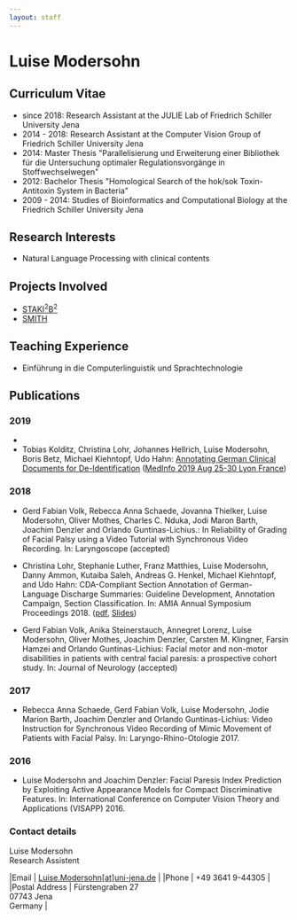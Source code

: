 ```yaml
---
layout: staff
---
```


# Luise Modersohn

## Curriculum Vitae
* since 2018: Research Assistant at the JULIE Lab of Friedrich Schiller University Jena
* 2014 - 2018: Research Assistant at the Computer Vision Group of Friedrich Schiller University Jena
* 2014: Master Thesis "Parallelisierung und Erweiterung einer Bibliothek für die Untersuchung optimaler Regulationsvorgänge in Stoffwechselwegen"
* 2012: Bachelor Thesis "Homological Search of the hok/sok Toxin-Antitoxin System in Bacteria"
* 2009 - 2014: Studies of Bioinformatics and Computational Biology at the Friedrich Schiller University Jena


## Research Interests

* Natural Language Processing with clinical contents

## Projects Involved
* [STAKI<sup>2</sup>B<sup>2</sup>](http://gepris.dfg.de/gepris/projekt/315098900)
* [SMITH](http://www.smith.care/)

## Teaching Experience
* Einführung in die Computerlinguistik und Sprachtechnologie

## Publications

### 2019
* 
* Tobias Kolditz, Christina Lohr, Johannes Hellrich, Luise Modersohn, Boris Betz, Michael Kiehntopf, Udo Hahn: [Annotating German Clinical Documents for De-Identification](http://ebooks.iospress.nl/volumearticle/51977) ([MedInfo 2019 Aug 25-30 Lyon France](https://medinfo-lyon.org/))

### 2018
* Gerd Fabian Volk, Rebecca Anna Schaede, Jovanna Thielker, Luise Modersohn, Oliver Mothes, Charles C. Nduka, Jodi Maron Barth, Joachim Denzler and Orlando Guntinas-Lichius.: In Reliability of Grading of Facial Palsy using a Video Tutorial with Synchronous Video Recording. In: Laryngoscope (accepted)

* Christina Lohr, Stephanie Luther, Franz Matthies, Luise Modersohn, Danny Ammon, Kutaiba Saleh, Andreas G. Henkel, Michael Kiehntopf, and Udo Hahn: CDA-Compliant Section Annotation of German-Language Discharge Summaries: Guideline Development, Annotation Campaign, Section Classification. In: AMIA Annual Symposium Proceedings 2018. ([pdf](/downloads/publications/papers/lohr-2018-amia-sections.pdf), [Slides](/downloads/publications/slides/lohr-2018-amia-sections-slides.pdf))

* Gerd Fabian Volk, Anika Steinerstauch, Annegret Lorenz, Luise Modersohn, Oliver Mothes, Joachim Denzler, Carsten M. Klingner, Farsin Hamzei and Orlando Guntinas-Lichius: Facial motor and non-motor disabilities in patients with central facial paresis: a prospective cohort study. In: Journal of Neurology (accepted)


### 2017
* Rebecca Anna Schaede, Gerd Fabian Volk, Luise Modersohn, Jodie Marion Barth, Joachim Denzler and Orlando Guntinas-Lichius: Video Instruction for Synchronous Video Recording of Mimic Movement of Patients with Facial Palsy. In: Laryngo-Rhino-Otologie 2017.

### 2016
* Luise Modersohn and Joachim Denzler: Facial Paresis Index Prediction by Exploiting Active Appearance Models for Compact Discriminative Features. In: International Conference on Computer Vision Theory and Applications (VISAPP) 2016.

### Contact details
Luise Modersohn<br/>
Research Assistent

|Email | [Luise.Modersohn[at]uni-jena.de](mailto:Luise.Modersohn@uni-jena.de) |
|Phone | +49 3641 9-44305 |
|Postal Address | Fürstengraben 27<br/> 07743 Jena<br/> Germany |
